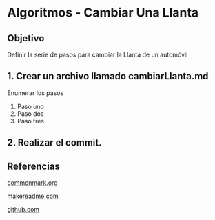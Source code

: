 # Algoritmos - Cambiar Una Llanta

## Objetivo 
Definir la serie de pasos para cambiar la Llanta de un automóvil

## 1. Crear un archivo llamado cambiarLlanta.md

Enumerar los pasos 
1. Paso uno
2. Paso dos
3. Paso tres

## 2. Realizar el commit.

## Referencias
[commonmark.org](https://commonmark.org/help/)

[makereadme.com](https://www.makeareadme.com/)

[github.com](https://github.com/navendu-pottekkat/awesome-readme/blob/master/README-template.md)


